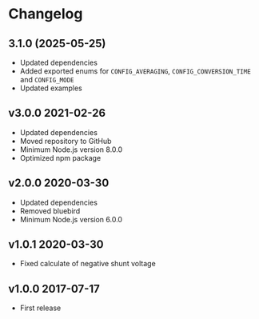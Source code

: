 # Changelog

<!--
  Placeholder for the next version (at the beginning of the line):
  ## **WORK IN PROGRESS**
-->

## 3.1.0 (2025-05-25)

- Updated dependencies
- Added exported enums for `CONFIG_AVERAGING`, `CONFIG_CONVERSION_TIME` and `CONFIG_MODE`
- Updated examples

## v3.0.0 2021-02-26

- Updated dependencies
- Moved repository to GitHub
- Minimum Node.js version 8.0.0
- Optimized npm package

## v2.0.0 2020-03-30

- Updated dependencies
- Removed bluebird
- Minimum Node.js version 6.0.0

## v1.0.1 2020-03-30

- Fixed calculate of negative shunt voltage

## v1.0.0 2017-07-17

- First release
